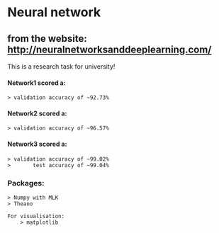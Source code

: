 # Neural network

## from the website: http://neuralnetworksanddeeplearning.com/

This is a research task for university!

#### Network1 scored a:
    > validation accuracy of ~92.73%

#### Network2 scored a:
    > validation accuracy of ~96.57%

#### Network3 scored a:
    > validation accuracy of ~99.02%
    >       test accuracy of ~99.04%


### Packages: 
    > Numpy with MLK
    > Theano
    
    For visualisation:
        > matplotlib
    